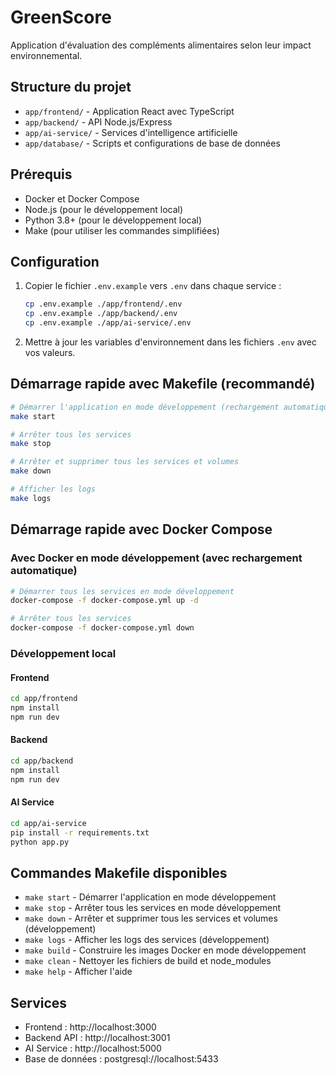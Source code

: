 # GreenScore

Application d'évaluation des compléments alimentaires selon leur impact environnemental.

## Structure du projet

- `app/frontend/` - Application React avec TypeScript
- `app/backend/` - API Node.js/Express
- `app/ai-service/` - Services d'intelligence artificielle
- `app/database/` - Scripts et configurations de base de données

## Prérequis

- Docker et Docker Compose
- Node.js (pour le développement local)
- Python 3.8+ (pour le développement local)
- Make (pour utiliser les commandes simplifiées)

## Configuration

1. Copier le fichier `.env.example` vers `.env` dans chaque service :
   ```bash
   cp .env.example ./app/frontend/.env
   cp .env.example ./app/backend/.env
   cp .env.example ./app/ai-service/.env
   ```

2. Mettre à jour les variables d'environnement dans les fichiers `.env` avec vos valeurs.

## Démarrage rapide avec Makefile (recommandé)

```bash
# Démarrer l'application en mode développement (rechargement automatique)
make start

# Arrêter tous les services
make stop

# Arrêter et supprimer tous les services et volumes
make down

# Afficher les logs
make logs
```

## Démarrage rapide avec Docker Compose

### Avec Docker en mode développement (avec rechargement automatique)

```bash
# Démarrer tous les services en mode développement
docker-compose -f docker-compose.yml up -d

# Arrêter tous les services
docker-compose -f docker-compose.yml down
```

### Développement local

#### Frontend
```bash
cd app/frontend
npm install
npm run dev
```

#### Backend
```bash
cd app/backend
npm install
npm run dev
```

#### AI Service
```bash
cd app/ai-service
pip install -r requirements.txt
python app.py
```

## Commandes Makefile disponibles

- `make start` - Démarrer l'application en mode développement
- `make stop` - Arrêter tous les services en mode développement
- `make down` - Arrêter et supprimer tous les services et volumes (développement)
- `make logs` - Afficher les logs des services (développement)
- `make build` - Construire les images Docker en mode développement
- `make clean` - Nettoyer les fichiers de build et node_modules
- `make help` - Afficher l'aide

## Services

- Frontend : http://localhost:3000
- Backend API : http://localhost:3001
- AI Service : http://localhost:5000
- Base de données : postgresql://localhost:5433
